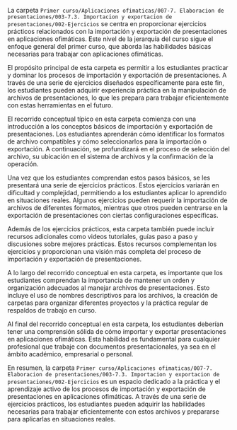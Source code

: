 La carpeta `Primer curso/Aplicaciones ofimaticas/007-7. Elaboracion de presentaciones/003-7.3. Importacion y exportacion de presentaciones/002-Ejercicios` se centra en proporcionar ejercicios prácticos relacionados con la importación y exportación de presentaciones en aplicaciones ofimáticas. Este nivel de la jerarquía del curso sigue el enfoque general del primer curso, que aborda las habilidades básicas necesarias para trabajar con aplicaciones ofimáticas.

El propósito principal de esta carpeta es permitir a los estudiantes practicar y dominar los procesos de importación y exportación de presentaciones. A través de una serie de ejercicios diseñados específicamente para este fin, los estudiantes pueden adquirir experiencia práctica en la manipulación de archivos de presentaciones, lo que les prepara para trabajar eficientemente con estas herramientas en el futuro.

El recorrido conceptual típico en esta carpeta comienza con una introducción a los conceptos básicos de importación y exportación de presentaciones. Los estudiantes aprenderán cómo identificar los formatos de archivo compatibles y cómo seleccionarlos para la importación o exportación. A continuación, se profundizará en el proceso de selección del archivo, su ubicación en el sistema de archivos y la confirmación de la operación.

Una vez que los estudiantes comprendan estos pasos básicos, se les presentará una serie de ejercicios prácticos. Estos ejercicios variarán en dificultad y complejidad, permitiendo a los estudiantes aplicar lo aprendido en situaciones reales. Algunos ejercicios pueden requerir la importación de archivos de diferentes formatos, mientras que otros pueden centrarse en la exportación de presentaciones con ciertas configuraciones específicas.

Además de los ejercicios prácticos, esta carpeta también puede incluir recursos adicionales como videos tutoriales, guías paso a paso y discusiones sobre mejores prácticas. Estos recursos complementan los ejercicios y proporcionan una visión más completa del proceso de importación y exportación de presentaciones.

A lo largo del recorrido conceptual en esta carpeta, es importante que los estudiantes comprendan la importancia de mantener un orden y organización adecuados al manejar archivos de presentaciones. Esto incluye el uso de nombres descriptivos para los archivos, la creación de carpetas para organizar diferentes proyectos y la práctica regular de respaldos de trabajo en curso.

Al final del recorrido conceptual en esta carpeta, los estudiantes deberían tener una comprensión sólida de cómo importar y exportar presentaciones en aplicaciones ofimáticas. Esta habilidad es fundamental para cualquier profesional que trabaje con documentos presentacionales, ya sea en el ámbito académico, empresarial o personal.

En resumen, la carpeta `Primer curso/Aplicaciones ofimaticas/007-7. Elaboracion de presentaciones/003-7.3. Importacion y exportacion de presentaciones/002-Ejercicios` es un espacio dedicado a la práctica y el aprendizaje activo de los procesos de importación y exportación de presentaciones en aplicaciones ofimáticas. A través de una serie de ejercicios prácticos, los estudiantes pueden adquirir las habilidades necesarias para trabajar eficientemente con estos archivos y prepararse para aplicarlas en situaciones reales.
